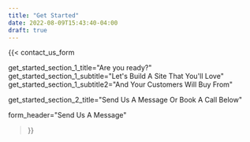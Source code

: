 ```yaml
---
title: "Get Started"
date: 2022-08-09T15:43:40-04:00
draft: true
---
```

{{< contact_us_form 

get_started_section_1_title="Are you ready?"
get_started_section_1_subtitle="Let's Build A Site That You'll Love"
get_started_section_1_subtitle2="And Your Customers Will Buy From"

get_started_section_2_title="Send Us A Message Or Book A Call Below"

form_header="Send Us A Message"

>}}
